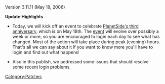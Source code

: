 Version 3.11.11 (May 18, 2006)

**Update Highlights**

- Today, we will kick off an event to celebrate [PlanetSide's third
  anniversary](../Third_Anniversary_of_PlanetSide.md), which is
  on May 19th. The [event](Events.md) will evolve over possibly
  a week or more, so you are encouraged to login each day to see what
  has changed. Most of the action will take place during peak
  (evening) hours. That's all we can say about it if you want to know
  more you'll have to login and find out what happens!

<!-- -->

- Also in this publish, we addressed some issues that should resolve
  some recent login problems.

[Category:Patches](../Category:Patches.md)
